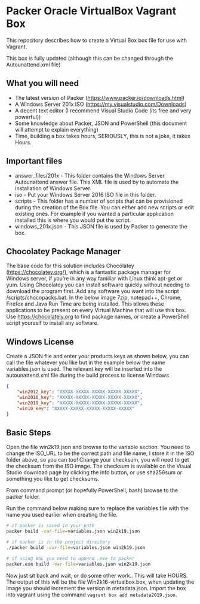 # Packer Oracle VirtualBox Vagrant Box
This repository describes how to create a Virtual Box box file for use with Vagrant.

This box is fully updated (although this can be changed through the Autounattend.xml file)

## What you will need

- The latest version of Packer (https://www.packer.io/downloads.html)
- A Windows Server 201x ISO (https://my.visualstudio.com/Downloads)
- A decent text editor (I recommend Visual Studio Code (its free and very powerful))
- Some knowledge about Packer, JSON and PowerShell (this document will attempt to explain everything)
- Time, building a box takes hours, SERIOUSLY, this is not a joke,  it takes Hours.

## Important files

- answer_files/201x - This folder contains the Windows Server Autounattend answer file.  This XML file is used by to automate the installation of Windows Server.
- iso - Put your Windows Server 2016 ISO file in this folder.
- scripts - This folder has a number of scripts that can be provisioned during the creation of the Box file.  You can either add new scripts or edit existing ones.  For example if you wanted a particular application installed this is where you would put the script.
- windows_201x.json - This JSON file is used by Packer to generate the box.

## Chocolatey Package Manager

The base code for this solution includes Chocolatey (https://chocolatey.org/), which is a fantastic package manager for Windows server,  if you’re in any way familiar with Linux think apt-get or yum.  Using Chocolatey you can install software quickly without needing to download the program first.  Add any software you want into the script /scripts/chocopacks.bat.  In the below image 7zip, notepad++, Chrome, Firefox and Java Run Time are being installed.  This allows these applications to be present on every Virtual Machine that will use this box. Use https://chocolately.org to find package names, or create a PowerShell script yourself to install any software.

## Windows License
Create a JSON file and enter your products keys as shown below, you can call the file whatever you
like but in the example below the name variables.json is used. The relevant key will be inserted
into the autounattend.xml file during the build process to license Windows.

```json
{
    "win2012_key": "XXXXX-XXXXX-XXXXX-XXXXX-XXXXX",
    "win2016_key": "XXXXX-XXXXX-XXXXX-XXXXX-XXXXX",
    "win2019_key": "XXXXX-XXXXX-XXXXX-XXXXX-XXXXX",
    "win10_key": "XXXXX-XXXXX-XXXXX-XXXXX-XXXXX"
}
```

## Basic Steps

Open the file win2k19.json and browse to the variable section.
You need to change the ISO_URL to be the correct path and file name, I store it in the ISO folder above, so you can too!
Change your checksum, you will need to get the checksum from the ISO image. The checksum is available on the Visual Studio download page by clicking the info button, or use sha256sum or something you like to get checksums.

From command prompt (or hopefully PowerShell, bash) browse to the packer folder.

Run the command below making sure to replace the variables file with the name you used earlier when creating the file.

```sh
# if packer is saved in your path
packer build -var-file=variables.json win2k19.json

# if packer is in the project directory
./packer build -var-file=variables.json win2k19.json

# if using WSL you need to append .exe to packer
packer.exe build -var-file=variables.json win2k19.json
```

Now just sit back and wait, or do some other work.. This will take HOURS.
The output of this will be the file Win2k16-virtualbox.box, when updating the image you should increment the version in metadata.json.
Import the box into vagrant using the command `vagrant box add metadata2019.json`.
